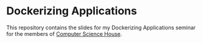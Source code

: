 # Dockerizing Applications

This repository contains the slides for my Dockerizing Applications seminar for the members of [Computer Science House](https://csh.rit.edu).
